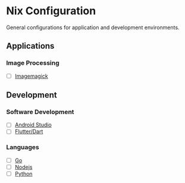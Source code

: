 # Nix Configuration

General configurations for application and development environments.

## Applications

### Image Processing

- [ ] [Imagemagick](https://github.com/rosera/nix-shell-pack/tree/main/applications/imagemagick/README.md/README.md/README.md/README.md/README.md/README.md/README.md/README.md)


## Development

### Software Development

- [ ] [Android Studio]()
- [ ] [Flutter/Dart]()

### Languages

- [ ] [Go](https://github.com/rosera/nix-shell-pack/blob/main/development/nix-go/README.md)
- [ ] [Nodejs](https://github.com/rosera/nix-shell-pack/blob/main/development/nix-nodejs/README.md)
- [ ] [Python](https://github.com/rosera/nix-shell-pack/blob/main/development/nix-python/README.md)
